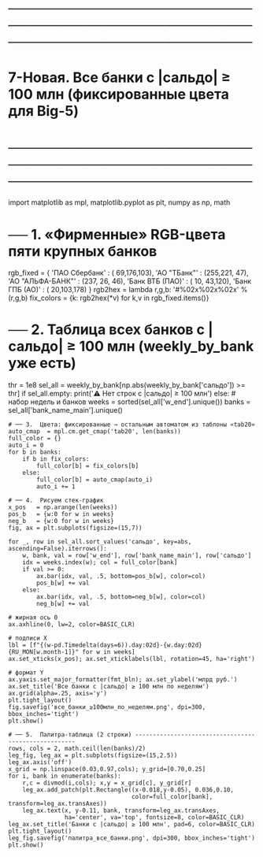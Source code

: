 # ───────────────────────────────────────────────────────────────────────────
# 7-Новая.  Все банки с |сальдо| ≥ 100 млн (фиксированные цвета для Big-5)
# ───────────────────────────────────────────────────────────────────────────
import matplotlib as mpl, matplotlib.pyplot as plt, numpy as np, math

# ── 1.  «Фирменные» RGB-цвета пяти крупных банков
rgb_fixed = {
    'ПАО Сбербанк'     : ( 69,176,103),
    'АО "ТБанк"'       : (255,221, 47),
    'АО "АЛЬФА-БАНК"'  : (237, 26, 46),
    'Банк ВТБ (ПАО)'   : ( 10, 43,120),
    'Банк ГПБ (АО)'    : ( 20,103,178)
}
rgb2hex = lambda r,g,b: '#%02x%02x%02x' % (r,g,b)
fix_colors = {k: rgb2hex(*v) for k,v in rgb_fixed.items()}

# ── 2.  Таблица всех банков с |сальдо| ≥ 100 млн (weekly_by_bank уже есть)
thr = 1e8
sel_all = weekly_by_bank[np.abs(weekly_by_bank['сальдо']) >= thr]
if sel_all.empty:
    print('⚠️  Нет строк с |сальдо| ≥ 100 млн')
else:
    # набор недель и банков
    weeks  = sorted(sel_all['w_end'].unique())
    banks  = sel_all['bank_name_main'].unique()

    # ── 3.  Цвета: фиксированные → остальным автоматом из таблоны «tab20»
    auto_cmap  = mpl.cm.get_cmap('tab20', len(banks))
    full_color = {}
    auto_i = 0
    for b in banks:
        if b in fix_colors:
            full_color[b] = fix_colors[b]
        else:
            full_color[b] = auto_cmap(auto_i)
            auto_i += 1

    # ── 4.  Рисуем стек-график
    x_pos   = np.arange(len(weeks))
    pos_b   = {w:0 for w in weeks}
    neg_b   = {w:0 for w in weeks}
    fig, ax = plt.subplots(figsize=(15,7))

    for _, row in sel_all.sort_values('сальдо', key=abs, ascending=False).iterrows():
        w, bank, val = row['w_end'], row['bank_name_main'], row['сальдо']
        idx = weeks.index(w); col = full_color[bank]
        if val >= 0:
            ax.bar(idx, val, .5, bottom=pos_b[w], color=col)
            pos_b[w] += val
        else:
            ax.bar(idx, val, .5, bottom=neg_b[w], color=col)
            neg_b[w] += val

    # жирная ось 0
    ax.axhline(0, lw=2, color=BASIC_CLR)

    # подписи X
    lbl = [f"{(w-pd.Timedelta(days=6)).day:02d}-{w.day:02d} {RU_MON[w.month-1]}" for w in weeks]
    ax.set_xticks(x_pos); ax.set_xticklabels(lbl, rotation=45, ha='right')

    # формат Y
    ax.yaxis.set_major_formatter(fmt_bln); ax.set_ylabel('млрд руб.')
    ax.set_title('Все банки с |сальдо| ≥ 100 млн по неделям')
    ax.grid(alpha=.25, axis='y')
    plt.tight_layout()
    fig.savefig('все_банки_≥100млн_по_неделям.png', dpi=300, bbox_inches='tight')
    plt.show()

    # ── 5.  Палитра-таблица (2 строки) -----------------------------------------------------
    rows, cols = 2, math.ceil(len(banks)/2)
    leg_fig, leg_ax = plt.subplots(figsize=(15,2.5))
    leg_ax.axis('off')
    x_grid = np.linspace(0.03,0.97,cols); y_grid=[0.70,0.25]
    for i, bank in enumerate(banks):
        r,c = divmod(i,cols); x,y = x_grid[c], y_grid[r]
        leg_ax.add_patch(plt.Rectangle((x-0.018,y-0.05), 0.036,0.10,
                                       color=full_color[bank], transform=leg_ax.transAxes))
        leg_ax.text(x, y-0.11, bank, transform=leg_ax.transAxes,
                    ha='center', va='top', fontsize=8, color=BASIC_CLR)
    leg_ax.set_title('Банки с |сальдо| ≥ 100 млн', pad=6, color=BASIC_CLR)
    plt.tight_layout()
    leg_fig.savefig('палитра_все_банки.png', dpi=300, bbox_inches='tight')
    plt.show()
